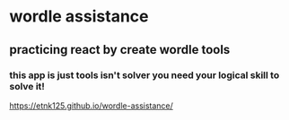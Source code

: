 # wordle assistance
## practicing react by create wordle tools 
### this app is just tools isn't solver you need your logical skill to solve it!
https://etnk125.github.io/wordle-assistance/
